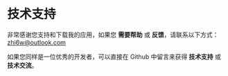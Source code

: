 #  技术支持


非常感谢您支持和下载我的应用，如果您 **需要帮助** 或 **反馈**，请联系以下方式：  
zhi6w@outlook.com


如果您同样是一位优秀的开发者，可以直接在 Github 中留言来获得 **技术支持** 或 **技术交流**。

